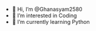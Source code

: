 - 👋 Hi, I’m @Ghanasyam2580
- 👀 I’m interested in Coding
- 🌱 I’m currently learning Python

<!---
Ghanasyam2580/Ghanasyam2580 is a ✨ special ✨ repository because its `README.md` (this file) appears on your GitHub profile.
You can click the Preview link to take a look at your changes.
--->
